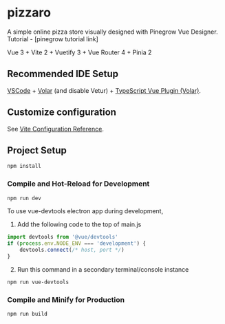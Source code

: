 # pizzaro

A simple online pizza store visually designed with Pinegrow Vue Designer. Tutorial - [pinegrow tutorial link]

Vue 3 + Vite 2 + Vuetify 3 + Vue Router 4 + Pinia 2

## Recommended IDE Setup

[VSCode](https://code.visualstudio.com/) + [Volar](https://marketplace.visualstudio.com/items?itemName=Vue.volar) (and disable Vetur) + [TypeScript Vue Plugin (Volar)](https://marketplace.visualstudio.com/items?itemName=Vue.vscode-typescript-vue-plugin).

## Customize configuration

See [Vite Configuration Reference](https://vitejs.dev/config/).

## Project Setup

```sh
npm install
```

### Compile and Hot-Reload for Development

```sh
npm run dev
```

To use vue-devtools electron app during development,

1. Add the following code to the top of main.js

```javascript
import devtools from '@vue/devtools'
if (process.env.NODE_ENV === 'development') {
	devtools.connect(/* host, port */)
}
```

2. Run this command in a secondary terminal/console instance

```sh
npm run vue-devtools
```

### Compile and Minify for Production

```sh
npm run build
```
